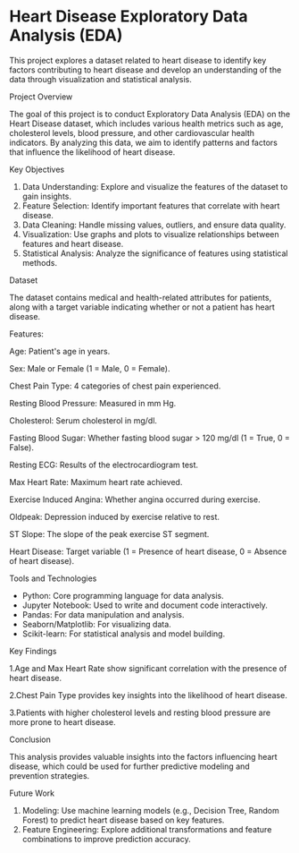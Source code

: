 # Heart Disease Exploratory Data Analysis (EDA)

This project explores a dataset related to heart disease to identify key factors contributing to heart disease and develop an understanding of the data through visualization and statistical analysis.

Project Overview

The goal of this project is to conduct Exploratory Data Analysis (EDA) on the Heart Disease dataset, which includes various health metrics such as age, cholesterol levels, blood pressure, and other cardiovascular health indicators. By analyzing this data, we aim to identify patterns and factors that influence the likelihood of heart disease.

Key Objectives

1) Data Understanding: Explore and visualize the features of the dataset to gain insights.
2) Feature Selection: Identify important features that correlate with heart disease.
3) Data Cleaning: Handle missing values, outliers, and ensure data quality.
4) Visualization: Use graphs and plots to visualize relationships between features and heart disease.
5) Statistical Analysis: Analyze the significance of features using statistical methods.

Dataset

The dataset contains medical and health-related attributes for patients, along with a target variable indicating whether or not a patient has heart disease.

Features:

Age: Patient's age in years.

Sex: Male or Female (1 = Male, 0 = Female).

Chest Pain Type: 4 categories of chest pain experienced.

Resting Blood Pressure: Measured in mm Hg.

Cholesterol: Serum cholesterol in mg/dl.

Fasting Blood Sugar: Whether fasting blood sugar > 120 mg/dl (1 = True, 0 = False).

Resting ECG: Results of the electrocardiogram test.

Max Heart Rate: Maximum heart rate achieved.

Exercise Induced Angina: Whether angina occurred during exercise.

Oldpeak: Depression induced by exercise relative to rest.

ST Slope: The slope of the peak exercise ST segment.

Heart Disease: Target variable (1 = Presence of heart disease, 0 = Absence of heart disease).

Tools and Technologies

* Python: Core programming language for data analysis.
* Jupyter Notebook: Used to write and document code interactively.
* Pandas: For data manipulation and analysis.
* Seaborn/Matplotlib: For visualizing data.
* Scikit-learn: For statistical analysis and model building.


Key Findings

1.Age and Max Heart Rate show significant correlation with the presence of heart disease.

2.Chest Pain Type provides key insights into the likelihood of heart disease.

3.Patients with higher cholesterol levels and resting blood pressure are more prone to heart disease.

Conclusion

This analysis provides valuable insights into the factors influencing heart disease, which could be used for further predictive modeling and prevention strategies.

Future Work

1. Modeling: Use machine learning models (e.g., Decision Tree, Random Forest) to predict heart disease based on key features.
2. Feature Engineering: Explore additional transformations and feature combinations to improve prediction accuracy.

